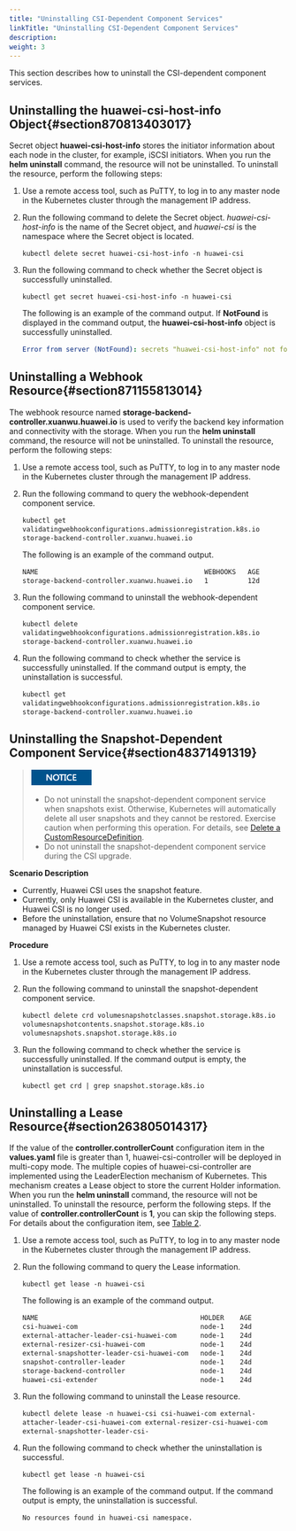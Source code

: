 ```yaml
---
title: "Uninstalling CSI-Dependent Component Services"
linkTitle: "Uninstalling CSI-Dependent Component Services"
description: 
weight: 3
---
```


This section describes how to uninstall the CSI-dependent component services.

## Uninstalling the huawei-csi-host-info Object{#section870813403017}

Secret object  **huawei-csi-host-info**  stores the initiator information about each node in the cluster, for example, iSCSI initiators. When you run the  **helm uninstall**  command, the resource will not be uninstalled. To uninstall the resource, perform the following steps:

1.  Use a remote access tool, such as PuTTY, to log in to any master node in the Kubernetes cluster through the management IP address.
2.  Run the following command to delete the Secret object.  _huawei-csi-host-info_  is the name of the Secret object, and  _huawei-csi_  is the namespace where the Secret object is located.

    ```
    kubectl delete secret huawei-csi-host-info -n huawei-csi
    ```

3.  Run the following command to check whether the Secret object is successfully uninstalled.

    ```
    kubectl get secret huawei-csi-host-info -n huawei-csi 
    ```

    The following is an example of the command output. If  **NotFound**  is displayed in the command output, the  **huawei-csi-host-info**  object is successfully uninstalled.

    ```yaml
    Error from server (NotFound): secrets "huawei-csi-host-info" not found
    ```

## Uninstalling a Webhook Resource{#section871155813014}

The webhook resource named  **storage-backend-controller.xuanwu.huawei.io**  is used to verify the backend key information and connectivity with the storage. When you run the  **helm uninstall**  command, the resource will not be uninstalled. To uninstall the resource, perform the following steps:

1.  Use a remote access tool, such as PuTTY, to log in to any master node in the Kubernetes cluster through the management IP address.
2.  Run the following command to query the webhook-dependent component service.

    ```
    kubectl get validatingwebhookconfigurations.admissionregistration.k8s.io storage-backend-controller.xuanwu.huawei.io
    ```

    The following is an example of the command output.

    ```
    NAME                                          WEBHOOKS   AGE
    storage-backend-controller.xuanwu.huawei.io   1          12d
    ```

3.  Run the following command to uninstall the webhook-dependent component service.

    ```
    kubectl delete validatingwebhookconfigurations.admissionregistration.k8s.io storage-backend-controller.xuanwu.huawei.io
    ```

4.  Run the following command to check whether the service is successfully uninstalled. If the command output is empty, the uninstallation is successful.

    ```
    kubectl get validatingwebhookconfigurations.admissionregistration.k8s.io storage-backend-controller.xuanwu.huawei.io
    ```

## Uninstalling the Snapshot-Dependent Component Service{#section48371491319}

>![](/public_sys-resources/en/icon-notice.gif) 
>-   Do not uninstall the snapshot-dependent component service when snapshots exist. Otherwise, Kubernetes will automatically delete all user snapshots and they cannot be restored. Exercise caution when performing this operation. For details, see  [Delete a CustomResourceDefinition](https://kubernetes.io/docs/tasks/extend-kubernetes/custom-resources/custom-resource-definitions/#delete-a-customresourcedefinition).
>-   Do not uninstall the snapshot-dependent component service during the CSI upgrade.

**Scenario Description**

-   Currently, Huawei CSI uses the snapshot feature.
-   Currently, only Huawei CSI is available in the Kubernetes cluster, and Huawei CSI is no longer used.
-   Before the uninstallation, ensure that no VolumeSnapshot resource managed by Huawei CSI exists in the Kubernetes cluster.

**Procedure**

1.  Use a remote access tool, such as PuTTY, to log in to any master node in the Kubernetes cluster through the management IP address.
2.  Run the following command to uninstall the snapshot-dependent component service.

    ```
    kubectl delete crd volumesnapshotclasses.snapshot.storage.k8s.io volumesnapshotcontents.snapshot.storage.k8s.io volumesnapshots.snapshot.storage.k8s.io
    ```

3.  Run the following command to check whether the service is successfully uninstalled. If the command output is empty, the uninstallation is successful.

    ```
    kubectl get crd | grep snapshot.storage.k8s.io
    ```

## Uninstalling a Lease Resource{#section263805014317}

If the value of the  **controller.controllerCount**  configuration item in the  **values.yaml**  file is greater than 1, huawei-csi-controller will be deployed in multi-copy mode. The multiple copies of huawei-csi-controller are implemented using the LeaderElection mechanism of Kubernetes. This mechanism creates a Lease object to store the current Holder information. When you run the  **helm uninstall**  command, the resource will not be uninstalled. To uninstall the resource, perform the following steps. If the value of  **controller.controllerCount**  is  **1**, you can skip the following steps. For details about the configuration item, see  [Table 2](/docs/installation-and-deployment/installing-huawei-csi/installing-huawei-csi-using-helm/parameters-in-the-values-yaml-file-of-helm#table813124411459).

1.  Use a remote access tool, such as PuTTY, to log in to any master node in the Kubernetes cluster through the management IP address.
2.  Run the following command to query the Lease information.

    ```
    kubectl get lease -n huawei-csi
    ```

    The following is an example of the command output.

    ```
    NAME                                         HOLDER    AGE
    csi-huawei-com                               node-1    24d
    external-attacher-leader-csi-huawei-com      node-1    24d
    external-resizer-csi-huawei-com              node-1    24d
    external-snapshotter-leader-csi-huawei-com   node-1    24d
    snapshot-controller-leader                   node-1    24d
    storage-backend-controller                   node-1    24d
    huawei-csi-extender                          node-1    24d
    ```

3.  Run the following command to uninstall the Lease resource.

    ```
    kubectl delete lease -n huawei-csi csi-huawei-com external-attacher-leader-csi-huawei-com external-resizer-csi-huawei-com external-snapshotter-leader-csi-
    ```

4.  Run the following command to check whether the uninstallation is successful.

    ```
    kubectl get lease -n huawei-csi
    ```

    The following is an example of the command output. If the command output is empty, the uninstallation is successful.

    ```
    No resources found in huawei-csi namespace.
    ```

